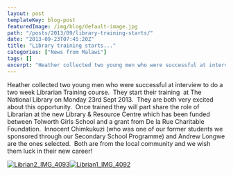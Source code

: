 ```yaml
---
layout: post
templateKey: blog-post
featuredImage: /img/blog/default-image.jpg
path: "/posts/2013/09/library-training-starts/"
date: "2013-09-23T07:45:20Z"
title: "Library training starts..."
categories: ["News from Malawi"]
tags: []
excerpt: "Heather collected two young men who were successful at interview to do a two week Librarian Trainin..."
---
```


Heather collected two young men who were successful at interview to do a two week Librarian Training course.  They start their training  at The National Library on Monday 23rd Sept 2013.  They are both very excited about this opportunity.  Once trained they will part share the role of Librarian at the new Library & Resource Centre which has been funded between Tolworth Girls School and a grant from De la Rue Charitable Foundation.  Innocent Chimkukuzi (who was one of our former students we sponsored through our Secondary School Programme) and Andrew Longwe are the ones selected.  Both are from the local community and we wish them luck in their new career!

[![Librian2_IMG_4093](https://www.africanvision.org.uk/africa-vision-news/wp-content/uploads/2013/09/Librian2_IMG_4093-224x300.jpg)](https://www.africanvision.org.uk/africa-vision-news/wp-content/uploads/2013/09/Librian2_IMG_4093.jpg)[![Librian1_IMG_4092](https://www.africanvision.org.uk/africa-vision-news/wp-content/uploads/2013/09/Librian1_IMG_4092-224x300.jpg)](https://www.africanvision.org.uk/africa-vision-news/wp-content/uploads/2013/09/Librian1_IMG_4092.jpg)